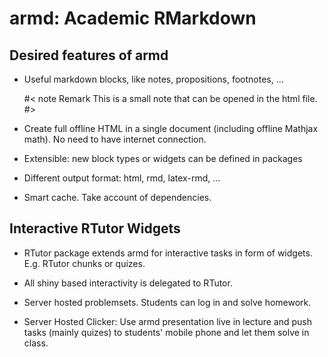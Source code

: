 # armd: Academic RMarkdown

## Desired features of armd

- Useful markdown blocks, like notes, propositions, footnotes, ...

    #< note Remark
    This is a small note that can be opened in the html file.
    #>

- Create full offline HTML in a single document (including offline Mathjax math). No need to have internet connection.

- Extensible: new block types or widgets can be defined in packages

- Different output format: html, rmd, latex-rmd, ...

- Smart cache. Take account of dependencies.

## Interactive RTutor Widgets

- RTutor package extends armd for interactive tasks in form of widgets. E.g. RTutor chunks or quizes.

- All shiny based interactivity is delegated to RTutor.

- Server hosted problemsets. Students can log in and solve homework.

- Server Hosted Clicker: Use armd presentation live in lecture and push tasks (mainly quizes) to students' mobile phone and let them solve in class.